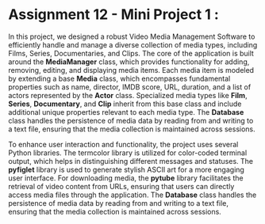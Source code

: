 # Assignment 12 - Mini Project 1 :

In this project, we designed a robust Video Media Management Software to efficiently handle and manage a diverse collection of media types, including Films, Series, Documentaries, and Clips. The core of the application is built around the **MediaManager** class, which provides functionality for adding, removing, editing, and displaying media items. Each media item is modeled by extending a base **Media** class, which encompasses fundamental properties such as name, director, IMDB score, URL, duration, and a list of actors represented by the **Actor** class. Specialized media types like **Film**, **Series**, **Documentary**, and **Clip** inherit from this base class and include additional unique properties relevant to each media type.
 The **Database** class handles the persistence of media data by reading from and writing to a text file, ensuring that the media collection is maintained across sessions.


To enhance user interaction and functionality, the project uses several Python libraries. The termcolor library is utilized for color-coded terminal output, which helps in distinguishing different messages and statuses. The **pyfiglet** library is used to generate stylish ASCII art for a more engaging user interface. For downloading media, the **pytube** library facilitates the retrieval of video content from URLs, ensuring that users can directly access media files through the application. The **Database** class handles the persistence of media data by reading from and writing to a text file, ensuring that the media collection is maintained across sessions.


